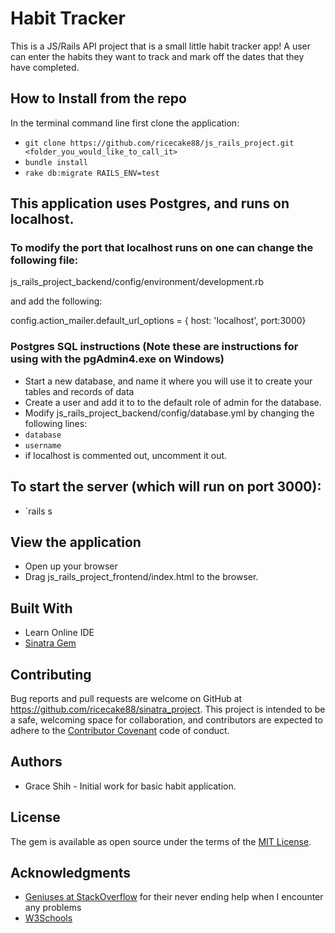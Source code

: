 # Habit Tracker

This is a JS/Rails API project that is a small little habit tracker app! A user can enter the habits they want to track and mark off the dates that they have completed.

## How to Install from the repo

In the terminal command line first clone the application:

* `git clone https://github.com/ricecake88/js_rails_project.git <folder_you_would_like_to_call_it>`
* `bundle install`
* `rake db:migrate RAILS_ENV=test`

## This application uses Postgres, and runs on localhost. 

### To modify the port that localhost runs on one can change the following file:

  js_rails_project_backend/config/environment/development.rb

and add the following:

  config.action_mailer.default_url_options = { host: 'localhost', port:3000}

### Postgres SQL instructions (Note these are instructions for using with the pgAdmin4.exe on Windows)

* Start a new database, and name it where you will use it to create your tables and records of data
* Create a user and add it to to the default role of admin for the database.
* Modify js_rails_project_backend/config/database.yml by changing the following lines:
*   `database`
*   `username`
*   if localhost is commented out, uncomment it out.

## To start the server (which will run on port 3000):
* `rails s

## View the application

* Open up your browser
* Drag js_rails_project_frontend/index.html to the browser.

## Built With

* Learn Online IDE
* [Sinatra Gem](https://rubygems.org/gems/sinatra-activerecord/versions/2.0.9)

## Contributing

Bug reports and pull requests are welcome on GitHub at https://github.com/ricecake88/sinatra_project. This project is intended to be a safe, welcoming space for collaboration, and contributors are expected to adhere to the [Contributor Covenant](contributor-covenant.org) code of conduct.

## Authors

* Grace Shih - Initial work for basic habit application.

## License

The gem is available as open source under the terms of the [MIT License](http://opensource.org/licenses/MIT).

## Acknowledgments

* [Geniuses at StackOverflow](http://stackoverflow.com) for their never ending help when I encounter any problems
* [W3Schools](https://www.w3schools.com)
